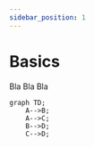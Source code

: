 ```yaml
---
sidebar_position: 1
---
```


# Basics

Bla Bla Bla

```mermaid
graph TD;
    A-->B;
    A-->C;
    B-->D;
    C-->D;
```
